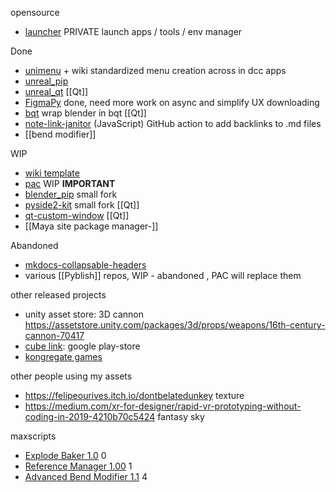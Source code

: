 opensource
- [launcher](https://github.com/hannesdelbeke/launcher) PRIVATE launch apps / tools / env manager

Done
- [unimenu](https://github.com/hannesdelbeke/unimenu) + wiki standardized menu creation across in dcc apps
- [unreal_pip](https://github.com/hannesdelbeke/unreal_pip)
- [unreal_qt](https://github.com/hannesdelbeke/unreal_qt)  [[Qt]]
- [FigmaPy](https://github.com/Amatobahn/FigmaPy) done, need more work on async and simplify UX downloading 
- [bqt](https://github.com/techartorg/bqt) wrap blender in bqt [[Qt]]
- [note-link-janitor](https://github.com/hannesdelbeke/note-link-janitor) (JavaScript) GitHub action to add backlinks to .md files
- [[bend modifier]]

WIP
- [wiki template](https://github.com/hannesdelbeke/wiki_template)
- [pac](https://github.com/hannesdelbeke/pac) WIP **IMPORTANT**
- [blender_pip](https://github.com/hannesdelbeke/blender_pip) small fork
- [pyside2-kit](https://github.com/DanieleBerna/pyside2-kit) small fork [[Qt]]
- [qt-custom-window](https://github.com/hannesdelbeke/qt-custom-window) [[Qt]]
- [[Maya site package manager-]]

Abandoned
- [mkdocs-collapsable-headers](https://github.com/hannesdelbeke/mkdocs-collapsable-headers)  
- various [[Pyblish]] repos, WIP - abandoned , PAC will replace them

other released projects
- unity asset store: 3D cannon https://assetstore.unity.com/packages/3d/props/weapons/16th-century-cannon-70417
- [cube link](https://play.google.com/store/apps/details?id=com.HannesD.CubeLink&hl=en_GB&gl=US): google play-store
- [kongregate games](https://www.kongregate.com/games/hannesdelbeke)

other people using my assets
- https://felipeourives.itch.io/dontbelatedunkey texture
- https://medium.com/xr-for-designer/rapid-vr-prototyping-without-coding-in-2019-4210b70c5424 fantasy sky

maxscripts
- [Explode Baker 1.0](https://www.scriptspot.com/3ds-max/scripts/explode-baker) 0
- [Reference Manager 1.00](https://www.scriptspot.com/3ds-max/scripts/reference-manager) 1
- [Advanced Bend Modifier 1.1](https://www.scriptspot.com/3ds-max/scripts/advanced-bend-modifier) 4